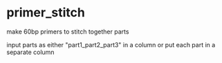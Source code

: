 # primer_stitch
make 60bp primers to stitch together parts

input parts as either "part1_part2_part3" in a column or put each part in a separate column